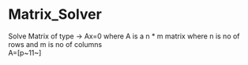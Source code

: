 # Matrix_Solver
Solve Matrix of type -> Ax=0 where A is a n * m matrix where n is no of rows and m is no of columns <br/>
A=[p~11~]
